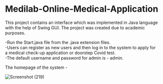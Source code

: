 # Medilab-Online-Medical-Application
This project contains an interface which was implemented in Java language with the help of Swing GUI.
The project was created due to academic purposes.

-Run the Start.java file from the .java extension files. <br>
-Users can register as new users and then log in to the system to apply for a medical check-up application or doorstep Covid test. <br>
-The default username and password for admin is - admin.

The homepage of the system - 

![Screenshot (219)](https://user-images.githubusercontent.com/115401989/211185874-8f2e3dbd-7bb0-4897-a54c-f10d32b9f4be.png)
